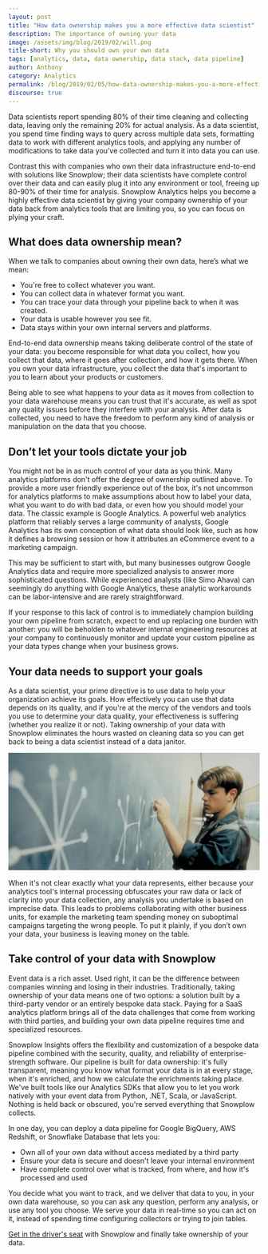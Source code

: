 ```yaml
---
layout: post
title: "How data ownership makes you a more effective data scientist"
description: The importance of owning your data
image: /assets/img/blog/2019/02/will.png
title-short: Why you should own your own data
tags: [analytics, data, data ownership, data stack, data pipeline]
author: Anthony
category: Analytics
permalink: /blog/2019/02/05/how-data-ownership-makes-you-a-more-effective-data-scientist/
discourse: true
---
```


Data scientists report spending 80% of their time cleaning and collecting data, leaving only the remaining 20% for actual analysis. As a data scientist, you spend time finding ways to query across multiple data sets, formatting data to work with different analytics tools, and applying any number of modifications to take data you’ve collected and turn it into data you can use.

Contrast this with companies who own their data infrastructure end-to-end with solutions like Snowplow; their data scientists have complete control over their data and can easily plug it into any environment or tool, freeing up 80-90% of their time for analysis. Snowplow Analytics helps you become a highly effective data scientist by giving your company ownership of your data back from analytics tools that are limiting you, so you can focus on plying your craft.

<h2 id="what is data ownership">What does data ownership mean?</h2>

When we talk to companies about owning their own data, here’s what we mean:
* You're free to collect whatever you want.
* You can collect data in whatever format you want.
* You can trace your data through your pipeline back to when it was created.
* Your data is usable however you see fit.
* Data stays within your own internal servers and platforms.

End-to-end data ownership means taking deliberate control of the state of your data: you become responsible for what data you collect, how you collect that data, where it goes after collection, and how it gets there. When you own your data infrastructure, you collect the data that's important to you to learn about your products or customers.

Being able to see what happens to your data as it moves from collection to your data warehouse means you can trust that it's accurate, as well as spot any quality issues before they interfere with your analysis. After data is collected, you need to have the freedom to perform any kind of analysis or manipulation on the data that you choose.

<h2 id="limits of data tools">Don’t let your tools dictate your job</h2>

You might not be in as much control of your data as you think. Many analytics platforms don't offer the degree of ownership outlined above. To provide a more user friendly experience out of the box, it's not uncommon for analytics platforms to make assumptions about how to label your data, what you want to do with bad data, or even how you should model your data. The classic example is Google Analytics. A powerful web analytics platform that reliably serves a large community of analysts, Google Analytics has its own conception of what data should look like, such as how it defines a browsing session or how it attributes an eCommerce event to a marketing campaign.

This may be sufficient to start with, but many businesses outgrow Google Analytics data and require more specialized analysis to answer more sophisticated questions. While experienced analysts (like Simo Ahava) can seemingly do anything with Google Analytics, these analytic workarounds can be labor-intensive and are rarely straightforward.

If your response to this lack of control is to immediately champion building your own pipeline from scratch, expect to end up replacing one burden with another: you will be beholden to whatever internal engineering resources at your company to continuously monitor and update your custom pipeline as your data types change when your business grows.

<h2 id="get better results from data">Your data needs to support your goals</h2>

As a data scientist, your prime directive is to use data to help your organization achieve its goals. How effectively you can use that data depends on its quality, and if you're at the mercy of the vendors and tools you use to determine your data quality, your effectiveness is suffering (whether you realize it or not). Taking ownership of your data with Snowplow eliminates the hours wasted on cleaning data so you can get back to being a data scientist instead of a data janitor.

![good will hunting][will]

When it's not clear exactly what your data represents, either because your analytics tool's internal processing obfuscates your raw data or lack of clarity into your data collection, any analysis you undertake is based on imprecise data. This leads to problems collaborating with other business units, for example the marketing team spending money on suboptimal campaigns targeting the wrong people. To put it plainly, if you don’t own your data, your business is leaving money on the table.

<h2 id="own your data">Take control of your data with Snowplow</h2>

Event data is a rich asset. Used right, it can be the difference between companies winning and losing in their industries. Traditionally, taking ownership of your data means one of two options: a solution built by a third-party vendor or an entirely bespoke data stack. Paying for a SaaS analytics platform brings all of the data challenges that come from working with third parties, and building your own data pipeline requires time and specialized resources.  

Snowplow Insights offers the flexibility and customization of a bespoke data pipeline combined with the security, quality, and reliability of enterprise-strength software. Our pipeline is built for data ownership: it's fully transparent, meaning you know what format your data is in at every stage, when it's enriched, and how we calculate the enrichments taking place. We've built tools like our Analytics SDKs that allow you to let you work natively with your event data from Python, .NET, Scala, or JavaScript. Nothing is held back or obscured, you're served everything that Snowplow collects.

In one day, you can deploy a data pipeline for Google BigQuery, AWS Redshift, or Snowflake Database that lets you:
* Own all of your own data without access mediated by a third party
* Ensure your data is secure and doesn't leave your internal environment
* Have complete control over what is tracked, from where, and how it's processed and used

You decide what you want to track, and we deliver that data to you, in your own data warehouse, so you can ask any question, perform any analysis, or use any tool you choose. We serve your data in real-time so you can act on it, instead of spending time configuring collectors or trying to join tables.

[Get in the driver's seat][demo] with Snowplow and finally take ownership of your data.


[demo]: https://snowplowanalytics.com/request-demo/?utm_source=website&utm_medium=blog&utm_campaign=data-ownership&utm_term=-&utm_content=text-link

[will]: /assets/img/blog/2019/02/will.png
